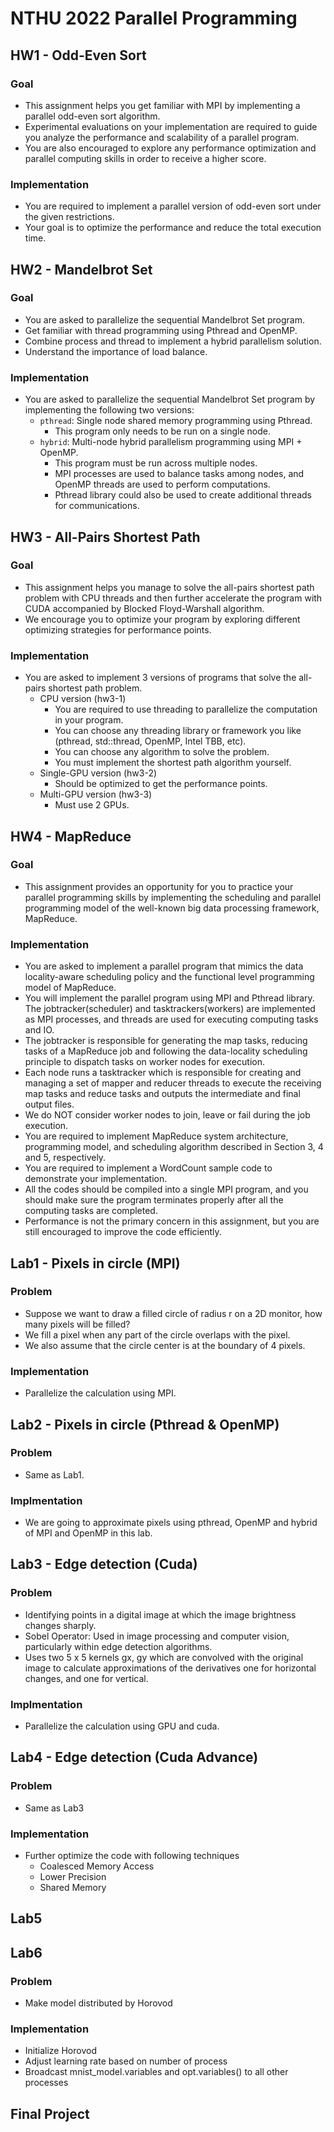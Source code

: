 # NTHU 2022 Parallel Programming

## HW1 - Odd-Even Sort

### Goal
- This assignment helps you get familiar with MPI by implementing a parallel odd-even sort algorithm.
- Experimental evaluations on your implementation are required to guide you analyze the performance and scalability of a parallel program.
- You are also encouraged to explore any performance optimization and parallel computing skills in order to receive a higher score.
### Implementation
- You are required to implement a parallel version of odd-even sort under the given restrictions.
- Your goal is to optimize the performance and reduce the total execution time.

## HW2 - Mandelbrot Set

### Goal
- You are asked to parallelize the sequential Mandelbrot Set program.
- Get familiar with thread programming using Pthread and OpenMP.
- Combine process and thread to implement a hybrid parallelism solution.
- Understand the importance of load balance.
### Implementation
- You are asked to parallelize the sequential Mandelbrot Set program by implementing the following two versions:
  - `pthread`: Single node shared memory programming using Pthread.
    - This program only needs to be run on a single node.
  - `hybrid`: Multi-node hybrid parallelism programming using MPI + OpenMP.
    - This program must be run across multiple nodes.
    - MPI processes are used to balance tasks among nodes, and OpenMP threads are used to perform computations.
    - Pthread library could also be used to create additional threads for communications.

## HW3 - All-Pairs Shortest Path

### Goal
- This assignment helps you manage to solve the all-pairs shortest path problem with CPU threads and then further accelerate the program with CUDA accompanied by Blocked Floyd-Warshall algorithm.
- We encourage you to optimize your program by exploring different optimizing strategies for performance points.
### Implementation
- You are asked to implement 3 versions of programs that solve the all-pairs shortest path problem.
  - CPU version (hw3-1)
    - You are required to use threading to parallelize the computation in your program.
    - You can choose any threading library or framework you like (pthread, std::thread, OpenMP, Intel TBB, etc).
    - You can choose any algorithm to solve the problem.
    - You must implement the shortest path algorithm yourself.
  - Single-GPU version (hw3-2)
    - Should be optimized to get the performance points.
  - Multi-GPU version (hw3-3)
    - Must use 2 GPUs.

## HW4 - MapReduce

### Goal
- This assignment provides an opportunity for you to practice your parallel programming skills by implementing the scheduling and parallel programming model of the well-known big data processing framework, MapReduce.
### Implementation
- You are asked to implement a parallel program that mimics the data locality-aware scheduling policy and the functional level programming model of MapReduce.
- You will implement the parallel program using MPI and Pthread library. The jobtracker(scheduler) and tasktrackers(workers) are implemented as MPI processes, and threads are used for executing computing tasks and IO.
- The jobtracker is responsible for generating the map tasks, reducing tasks of a MapReduce job and following the data-locality scheduling principle to dispatch tasks on worker nodes for execution.
- Each node runs a tasktracker which is responsible for creating and managing a set of mapper and reducer threads to execute the receiving map tasks and reduce tasks and outputs the intermediate and final output files.
- We do NOT consider worker nodes to join, leave or fail during the job execution.
- You are required to implement MapReduce system architecture, programming model, and scheduling algorithm described in Section 3, 4 and 5, respectively.
- You are required to implement a WordCount sample code to demonstrate your implementation.
- All the codes should be compiled into a single MPI program, and you should make sure the program terminates properly after all the computing tasks are completed.
- Performance is not the primary concern in this assignment, but you are still encouraged to improve the code efficiently.

## Lab1 - Pixels in circle (MPI)

### Problem
- Suppose we want to draw a filled circle of radius r on a 2D monitor, how many pixels will be filled?
- We fill a pixel when any part of the circle overlaps with the pixel.
- We also assume that the circle center is at the boundary of 4 pixels.
### Implementation
- Parallelize the calculation using MPI.

## Lab2 - Pixels in circle (Pthread & OpenMP)

### Problem
- Same as Lab1.
### Implmentation
- We are going to approximate pixels using pthread, OpenMP and hybrid of MPI and OpenMP in this lab.

## Lab3 - Edge detection (Cuda)

### Problem
- Identifying points in a digital image at which the image brightness changes sharply.
- Sobel Operator: Used in image processing and computer vision, particularly within edge detection algorithms.
- Uses two 5 x 5 kernels gx, gy which are convolved with the original image to calculate approximations of the derivatives one for horizontal changes, and one for vertical.
### Implmentation
- Parallelize the calculation using GPU and cuda.

## Lab4 - Edge detection (Cuda Advance)

### Problem
- Same as Lab3
### Implementation
- Further optimize the code with following techniques
  - Coalesced Memory Access
  - Lower Precision
  - Shared Memory

## Lab5

## Lab6

### Problem
- Make model distributed by Horovod
### Implementation
- Initialize Horovod
- Adjust learning rate based on number of process
- Broadcast mnist_model.variables and opt.variables() to all other processes

## Final Project
